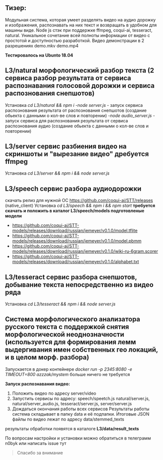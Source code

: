 ## **Тизер:**

Модульная система, которая умеет разделять видео на аудио дорожку и изображения, распознавать на них текст и возвращать в удобном для машины виде.
Node js стэк при поддержке ffmpeg, coqui-ai, tesseract, natural.
Уникальное сочетание всей полноты информации от видео с простотой и доступностью разработкой.
Видео демонстрации в 2 разрешениях demo.mkv demo.mp4

**Тестировалось на Ubunto 18.04**

## **L3/natural** морфологический разбор текста (2 сервиса разбор результата от сервиса распознавания голосовой дорожки и сервиса распознования снепшотов)
Установка *cd L3/natural && npm i* 
-*node server.js* - запуск сервиса распознования результата от распознования снепшотов (создание обьекта с данными о кол-ве слов и повторении)
-*node audio_server.js* - запуск сервиса для распознования результата от сервиса распознования аудио (создание обьекта с данными о кол-ве слов и повторении)

## **L3/server** сервис разбиения видео на скриншоты и "вырезание видео" дребуется ffmpeg

Установка  *cd L3/server && npm i && node server.js*

## **L3/speech** сервис разбора аудиодорожки

скачать релиз для нужной ОС https://github.com/coqui-ai/STT/releases (native_client)
Установка *cd L3/speech && npm i && npm start*
**требуется скачать и положить в каталог L3/speech/models подготовленые модели**
- https://github.com/coqui-ai/STT-models/releases/download/russian/jemeyer/v0.1.0/model.tflite
- https://github.com/coqui-ai/STT-models/releases/download/russian/jemeyer/v0.1.0/model.pbmm
- https://github.com/coqui-ai/STT-models/releases/download/russian/jemeyer/v0.1.0/wiki-ru-6gram.scorer
- https://github.com/coqui-ai/STT-models/releases/download/russian/jemeyer/v0.1.0/alphabet.txt

## **L3/tesseract** сервис разбора снепшотов, добывание текста непосредственно из видео ряда

Установка *cd L3/tesseract && npm i && node server.js*

## Система морфологического анализаторa русского текста с поддержкой снятия морфологической неоднозначности (используется для формирования лемм выдергивания имен собственных гео локаций, и в целом морф. разбора)
Запускается в докер контейнере *docker run -p 2345:8080 -e TIMEOUT=800 azzzak/mystem* больше ничего не требуется
 
**Запуск распознавания видео:** 
1) Положить видео по адресу server/video
2) Запустить сервисы по адресу: speech/speetch.js natural/server.js, natural/server_audio.js, tesseract/server.js, server/server.js
3) Дождаться окончания работы всех сервисов
Результаты работы система складывает в папку data и её подпапки.
Итоговые JSON файлы по видео лежат по адресу data/stemmed_texts
 


результаты обработки появятся в каталоге **L3/data/result_texts**

По вопросам настройки и установки можно обратиться в телеграмм n0byk или написать issue тут

> Спасибо за внимание
